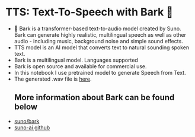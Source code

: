 # TTS: Text-To-Speech with Bark 🐶
* 🐶 Bark is a transformer-based text-to-audio model created by Suno. Bark can generate highly  realistic, multilingual speech as well as other audio - including music, background noise and simple sound effects.
* TTS model is an AI model that converts text to natural sounding spoken text.
* Bark is a multilingual model. Languages supported
* Bark is open source and available for commercial use.
* In this notebook I use pretrained model to generate Speech from Text.
* The generated .wav file is [here](https://github.com/prachitui/Text-to-Speech-Generation-using-Bark/blob/main/tts_bark.wav).
  ## More information about Bark can be found below
 * [suno/bark](https://huggingface.co/suno/bark)
 * [suno-ai github](https://github.com/suno-ai/bark)
